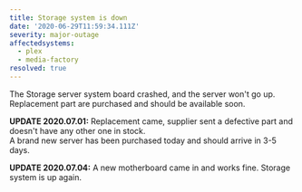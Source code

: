 ```yaml
---
title: Storage system is down
date: '2020-06-29T11:59:34.111Z'
severity: major-outage
affectedsystems:
  - plex
  - media-factory
resolved: true
---
```

The Storage server system board crashed, and the server won't go up. Replacement part are purchased and should be available soon.

**UPDATE 2020.07.01:** Replacement came, supplier sent a defective part and doesn't have any other one in stock.  
A brand new server has been purchased today and should arrive in 3-5 days.

**UPDATE 2020.07.04:** A new motherboard came in and works fine. Storage system is up again.

<!--- language code: en -->
